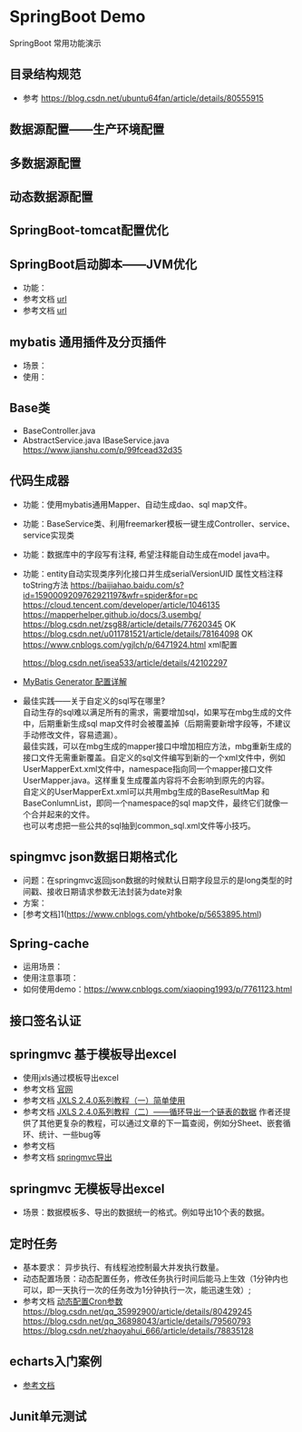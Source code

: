 # SpringBoot Demo
SpringBoot 常用功能演示

## 目录结构规范
* 参考  https://blog.csdn.net/ubuntu64fan/article/details/80555915

## 数据源配置——生产环境配置

## 多数据源配置

## 动态数据源配置

## SpringBoot-tomcat配置优化

## SpringBoot启动脚本——JVM优化
* 功能：
* 参考文档 [url](https://blog.csdn.net/vakinge/article/details/78706679)
* 参考文档 [url](https://github.com/junbaor/shell_script/blob/master/spring-boot.sh)

## mybatis 通用插件及分页插件

* 场景：
* 使用：

## Base类
* BaseController.java
* AbstractService.java IBaseService.java
    https://www.jianshu.com/p/99fcead32d35

## 代码生成器
* 功能：使用mybatis通用Mapper、自动生成dao、sql map文件。
* 功能：BaseService类、利用freemarker模板一键生成Controller、service、service实现类
* 功能：数据库中的字段写有注释, 希望注释能自动生成在model java中。
* 功能：entity自动实现类序列化接口并生成serialVersionUID
    属性文档注释
  toString方法
    https://baijiahao.baidu.com/s?id=1590009209762921197&wfr=spider&for=pc
    https://cloud.tencent.com/developer/article/1046135
    https://mapperhelper.github.io/docs/3.usembg/
    https://blog.csdn.net/zsg88/article/details/77620345 OK
    https://blog.csdn.net/u011781521/article/details/78164098 OK
    https://www.cnblogs.com/ygjlch/p/6471924.html xml配置
    
    https://blog.csdn.net/isea533/article/details/42102297
* [MyBatis Generator 配置详解](https://blog.csdn.net/zsq520520/article/details/50952830)
* 最佳实践——关于自定义的sql写在哪里? <br/>
    自动生存的sql难以满足所有的需求，需要增加sql，如果写在mbg生成的文件中，后期重新生成sql map文件时会被覆盖掉（后期需要新增字段等，不建议手动修改文件，容易遗漏）。<br/>
    最佳实践，可以在mbg生成的mapper接口中增加相应方法，mbg重新生成的接口文件无需重新覆盖。自定义的sql文件编写到新的一个xml文件中，例如UserMapperExt.xml文件中，namespace指向同一个mapper接口文件UserMapper.java。这样重复生成覆盖内容将不会影响到原先的内容。<br/>
  自定义的UserMapperExt.xml可以共用mbg生成的BaseResultMap 和BaseConlumnList，即同一个namespace的sql map文件，最终它们就像一个合并起来的文件。<br/>
  也可以考虑把一些公共的sql抽到common_sql.xml文件等小技巧。
    
## spingmvc json数据日期格式化
* 问题：在springmvc返回json数据的时候默认日期字段显示的是long类型的时间戳、接收日期请求参数无法封装为date对象<br>
* 方案：<br>
* [参考文档]1(https://www.cnblogs.com/yhtboke/p/5653895.html)

## Spring-cache
* 运用场景：
* 使用注意事项：
* 如何使用demo：https://www.cnblogs.com/xiaoping1993/p/7761123.html


## 接口签名认证

## springmvc 基于模板导出excel
* 使用jxls通过模板导出excel
* 参考文档 [官网](http://jxls.sourceforge.net/reference/excel_markup.html)
* 参考文档 [JXLS 2.4.0系列教程（一）简单使用](https://www.cnblogs.com/foxlee1024/p/7616987.html)
* 参考文档 [JXLS 2.4.0系列教程（二）——循环导出一个链表的数据](http://www.cnblogs.com/foxlee1024/p/7617120.html)
作者还提供了其他更复杂的教程，可以通过文章的下一篇查阅，例如分Sheet、嵌套循环、统计、一些bug等
* 参考文档 [](https://blog.csdn.net/sinat_15769727/article/details/78898894)
* 参考文档 [springmvc导出](https://blog.csdn.net/zjl103/article/details/49666101)
## springmvc 无模板导出excel
* 场景：数据模板多、导出的数据统一的格式。例如导出10个表的数据。

## 定时任务
* 基本要求： 异步执行、有线程池控制最大并发执行数量。
* 动态配置场景：动态配置任务，修改任务执行时间后能马上生效（1分钟内也可以，即一天执行一次的任务改为1分钟执行一次，能迅速生效）;
* 参考文档 [动态配置Cron参数](https://blog.csdn.net/zhiweixlw/article/details/78563112)
https://blog.csdn.net/qq_35992900/article/details/80429245
https://blog.csdn.net/qq_36898043/article/details/79560793
https://blog.csdn.net/zhaoyahui_666/article/details/78835128

## echarts入门案例

* [参考文档](https://blog.csdn.net/qq_35641192/article/details/80616099)

##  Junit单元测试

